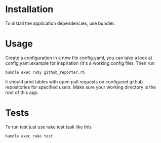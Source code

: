 # Installation

To install the application dependencies, use bundler.

# Usage

Create a configuration in a new file config.yaml, you can take a look
at config.yaml.example for inspiration (it's a working config file).
Then run

```
bundle exec ruby github_reporter.rb
```

it should print tables with open pull requests on configured github
repositories for specified users. Make sure your working directory
is the root of this app.

# Tests

To run test just use rake test task like this

```
bundle exec rake test
```
